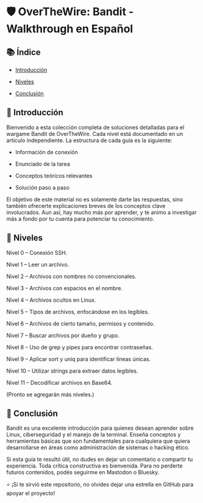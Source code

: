 # 🛡️ OverTheWire: Bandit - Walkthrough en Español

## 📚 Índice

* [Introducción](#-Introducción)


* [Niveles](#-Niveles)


* [Conclusión](#-Conclusión)

## 📖 Introducción

Bienvenido a esta colección completa de soluciones detalladas para el wargame Bandit de OverTheWire. Cada nivel está documentado en un artículo independiente. La estructura de cada guía es la siguiente:

* Información de conexión

* Enunciado de la tarea

* Conceptos teóricos relevantes

* Solución paso a paso

El objetivo de este material no es solamente darte las respuestas, sino también ofrecerte explicaciones breves de los conceptos clave involucrados. Aun así, hay mucho más por aprender, y te animo a investigar más a fondo por tu cuenta para potenciar tu conocimiento.

## 🚀 Niveles

Nivel 0 – Conexión SSH.

Nivel 1 – Leer un archivo.

Nivel 2 – Archivos con nombres no convencionales.

Nivel 3 – Archivos con espacios en el nombre.

Nivel 4 – Archivos ocultos en Linux.

Nivel 5 – Tipos de archivos, enfocándose en los legibles.

Nivel 6 – Archivos de cierto tamaño, permisos y contenido.

Nivel 7 – Buscar archivos por dueño y grupo.

Nivel 8 – Uso de grep y pipes para encontrar contraseñas.

Nivel 9 – Aplicar sort y uniq para identificar líneas únicas.

Nivel 10 – Utilizar strings para extraer datos legibles.

Nivel 11 – Decodificar archivos en Base64.

(Pronto se agregarán más niveles.)

## 🎯 Conclusión

Bandit es una excelente introducción para quienes desean aprender sobre Linux, ciberseguridad y el manejo de la terminal. Enseña conceptos y herramientas básicas que son fundamentales para cualquiera que quiera desarrollarse en áreas como administración de sistemas o hacking ético.

Si esta guía te resultó útil, no dudes en dejar un comentario o compartir tu experiencia. Toda crítica constructiva es bienvenida. Para no perderte futuros contenidos, podés seguirme en Mastodon o Bluesky.

⭐ ¡Si te sirvió este repositorio, no olvides dejar una estrella en GitHub para apoyar el proyecto!



